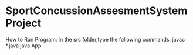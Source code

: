 # SportConcussionAssesmentSystemProject

How to Run Program:
  in the src folder,type the following commands:
      javac *.java
      java App
      

